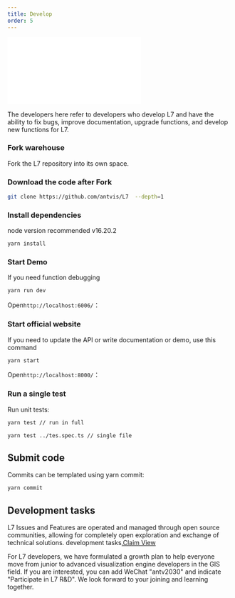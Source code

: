 ```yaml
---
title: Develop
order: 5
---
```


<embed src="@/docs/api/common/style.md"></embed>

The developers here refer to developers who develop L7 and have the ability to fix bugs, improve documentation, upgrade functions, and develop new functions for L7.

### Fork warehouse

Fork the L7 repository into its own space.

### Download the code after Fork

```bash
git clone https://github.com/antvis/L7  --depth=1
```

### Install dependencies

node version recommended v16.20.2

```bash
yarn install
```

### Start Demo

If you need function debugging

```bash
yarn run dev
```

Open`http://localhost:6006/`：

### Start official website

If you need to update the API or write documentation or demo, use this command

```bash
yarn start
```

Open`http://localhost:8000/`：

### Run a single test

Run unit tests:

```bash
yarn test // run in full

yarn test ../tes.spec.ts // single file
```

## Submit code

Commits can be templated using yarn commit:

```bash
yarn commit
```

## Development tasks

L7 Issues and Features are operated and managed through open source communities, allowing for completely open exploration and exchange of technical solutions. development tasks,[Claim View](https://github.com/orgs/antvis/projects/16)

For L7 developers, we have formulated a growth plan to help everyone move from junior to advanced visualization engine developers in the GIS field. If you are interested, you can add WeChat "antv2030" and indicate "Participate in L7 R\&D". We look forward to your joining and learning together.
